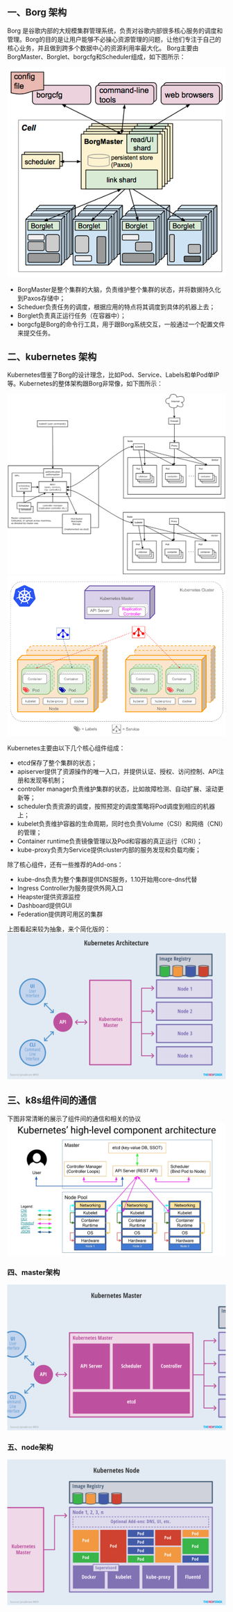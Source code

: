<!-- toc -->
## 一、Borg 架构
Borg 是谷歌内部的大规模集群管理系统，负责对谷歌内部很多核心服务的调度和管理。Borg的目的是让用户能够不必操心资源管理的问题，让他们专注于自己的核心业务，并且做到跨多个数据中心的资源利用率最大化。
Borg主要由BorgMaster、Borglet、borgcfg和Scheduler组成，如下图所示：

![brog架构图](../images/markdown-img-paste-2018092617244141.png)

- BorgMaster是整个集群的大脑，负责维护整个集群的状态，并将数据持久化到Paxos存储中；
- Scheduer负责任务的调度，根据应用的特点将其调度到具体的机器上去；
- Borglet负责真正运行任务（在容器中）；
- borgcfg是Borg的命令行工具，用于跟Borg系统交互，一般通过一个配置文件来提交任务。

## 二、kubernetes 架构
Kubernetes借鉴了Borg的设计理念，比如Pod、Service、Labels和单Pod单IP等。Kubernetes的整体架构跟Borg非常像，如下图所示：

![k8s架构图](../images/markdown-img-paste-20180926172547199.png)
![](../images/screenshot_1538113510777.png)

Kubernetes主要由以下几个核心组件组成：

- etcd保存了整个集群的状态；
- apiserver提供了资源操作的唯一入口，并提供认证、授权、访问控制、API注册和发现等机制；
- controller manager负责维护集群的状态，比如故障检测、自动扩展、滚动更新等；
- scheduler负责资源的调度，按照预定的调度策略将Pod调度到相应的机器上；
- kubelet负责维护容器的生命周期，同时也负责Volume（CSI）和网络（CNI）的管理；
- Container runtime负责镜像管理以及Pod和容器的真正运行（CRI）；
- kube-proxy负责为Service提供cluster内部的服务发现和负载均衡；

除了核心组件，还有一些推荐的Add-ons：
- kube-dns负责为整个集群提供DNS服务，1.10开始用core-dns代替
- Ingress Controller为服务提供外网入口
- Heapster提供资源监控
- Dashboard提供GUI
- Federation提供跨可用区的集群

上图看起来较为抽象，来个简化版的：
![](../images/markdown-img-paste-20180926172916155.png)

## 三、k8s组件间的通信
下图非常清晰的展示了组件间的通信和相关的协议
![](../images/markdown-img-paste-2018092617285761.png)


### 四、master架构

![](../images/markdown-img-paste-20180926173100736.png)

### 五、node架构

![](../images/markdown-img-paste-20180926173110950.png)
